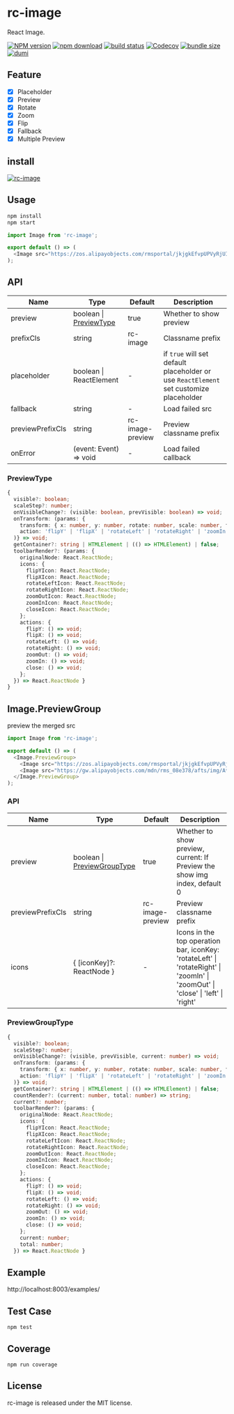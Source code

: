 # rc-image

React Image.

[![NPM version][npm-image]][npm-url]
[![npm download][download-image]][download-url]
[![build status][github-actions-image]][github-actions-url]
[![Codecov][codecov-image]][codecov-url]
[![bundle size][bundlephobia-image]][bundlephobia-url]
[![dumi][dumi-image]][dumi-url]

[npm-image]: http://img.shields.io/npm/v/rc-image.svg?style=flat-square
[npm-url]: http://npmjs.org/package/rc-image
[github-actions-image]: https://github.com/react-component/image/workflows/CI/badge.svg
[github-actions-url]: https://github.com/react-component/image/actions
[travis-image]: https://img.shields.io/travis/react-component/image/master?style=flat-square
[travis-url]: https://travis-ci.org/react-component/image
[circleci-image]: https://img.shields.io/circleci/build/github/react-component/image/master?style=flat-square
[circleci-url]: https://circleci.com/gh/react-component/image
[coveralls-image]: https://img.shields.io/coveralls/react-component/image.svg?style=flat-square
[coveralls-url]: https://coveralls.io/r/react-component/image?branch=master
[codecov-image]: https://img.shields.io/codecov/c/gh/react-component/image?style=flat-square
[codecov-url]: https://codecov.io/gh/react-component/image
[david-url]: https://david-dm.org/react-component/image
[david-image]: https://david-dm.org/react-component/image/status.svg?style=flat-square
[david-dev-url]: https://david-dm.org/react-component/image?type=dev
[david-dev-image]: https://david-dm.org/react-component/image/dev-status.svg?style=flat-square
[download-image]: https://img.shields.io/npm/dm/rc-image.svg?style=flat-square
[download-url]: https://npmjs.org/package/rc-image
[bundlephobia-url]: https://bundlephobia.com/result?p=rc-image
[bundlephobia-image]: https://badgen.net/bundlephobia/minzip/rc-image
[dumi-url]: https://github.com/umijs/dumi
[dumi-image]: https://img.shields.io/badge/docs%20by-dumi-blue?style=flat-square

## Feature

- [x] Placeholder
- [x] Preview
- [x] Rotate
- [x] Zoom
- [x] Flip
- [x] Fallback
- [x] Multiple Preview

## install

[![rc-image](https://nodei.co/npm/rc-image.png)](https://npmjs.org/package/rc-image)

## Usage

```bash
npm install
npm start
```

```js
import Image from 'rc-image';

export default () => (
  <Image src="https://zos.alipayobjects.com/rmsportal/jkjgkEfvpUPVyRjUImniVslZfWPnJuuZ.png" />
);
```

## API

| Name | Type | Default | Description |
| --- | --- | --- | --- |
| preview | boolean \| [PreviewType](#PreviewType) | true | Whether to show preview |
| prefixCls | string | rc-image | Classname prefix |
| placeholder | boolean \| ReactElement | - | if `true` will set default placeholder or use `ReactElement` set customize placeholder |
| fallback | string | - | Load failed src |
| previewPrefixCls | string | rc-image-preview | Preview classname prefix |
| onError | (event: Event) => void | - | Load failed callback |

### PreviewType

```typescript
{
  visible?: boolean;
  scaleStep?: number;
  onVisibleChange?: (visible: boolean, prevVisible: boolean) => void;
  onTransform: (params: {
    transform: { x: number, y: number, rotate: number, scale: number, flipX: boolean, flipY: boolean },
    action: 'flipY' | 'flipX' | 'rotateLeft' | 'rotateRight' | 'zoomIn' | 'zoomOut' | 'close' | 'switch' | 'wheel' | 'doubleClick' | 'move' | 'dragRebound'
  )} => void;
  getContainer?: string | HTMLElement | (() => HTMLElement) | false;
  toolbarRender?: (params: {
    originalNode: React.ReactNode;
    icons: {
      flipYIcon: React.ReactNode;
      flipXIcon: React.ReactNode;
      rotateLeftIcon: React.ReactNode;
      rotateRightIcon: React.ReactNode;
      zoomOutIcon: React.ReactNode;
      zoomInIcon: React.ReactNode;
      closeIcon: React.ReactNode;
    };
    actions: {
      flipY: () => void;
      flipX: () => void;
      rotateLeft: () => void;
      rotateRight: () => void;
      zoomOut: () => void;
      zoomIn: () => void;
      close: () => void;
    };
  }) => React.ReactNode }
}
```

## Image.PreviewGroup

preview the merged src

```js
import Image from 'rc-image';

export default () => (
  <Image.PreviewGroup>
    <Image src="https://zos.alipayobjects.com/rmsportal/jkjgkEfvpUPVyRjUImniVslZfWPnJuuZ.png" />
    <Image src="https://gw.alipayobjects.com/mdn/rms_08e378/afts/img/A*P0S-QIRUbsUAAAAAAAAAAABkARQnAQ" />
  </Image.PreviewGroup>
);
```

### API

| Name | Type | Default | Description |
| --- | --- | --- | --- |
| preview | boolean \| [PreviewGroupType](#PreviewGroupType) | true | Whether to show preview, <br> current: If Preview the show img index, default 0 |
| previewPrefixCls | string | rc-image-preview | Preview classname prefix |
| icons | { [iconKey]?: ReactNode } | - | Icons in the top operation bar, iconKey: 'rotateLeft' \| 'rotateRight' \| 'zoomIn' \| 'zoomOut' \| 'close' \| 'left' \| 'right' |

### PreviewGroupType

```typescript
{
  visible?: boolean;
  scaleStep?: number;
  onVisibleChange?: (visible, prevVisible, current: number) => void;
  onTransform: (params: {
    transform: { x: number, y: number, rotate: number, scale: number, flipX: boolean, flipY: boolean },
    action: 'flipY' | 'flipX' | 'rotateLeft' | 'rotateRight' | 'zoomIn' | 'zoomOut' | 'close' | 'switch' | 'wheel' | 'doubleClick' | 'move' | 'dragRebound'
  )} => void;
  getContainer?: string | HTMLElement | (() => HTMLElement) | false;
  countRender?: (current: number, total: number) => string;
  current?: number;
  toolbarRender?: (params: {
    originalNode: React.ReactNode;
    icons: {
      flipYIcon: React.ReactNode;
      flipXIcon: React.ReactNode;
      rotateLeftIcon: React.ReactNode;
      rotateRightIcon: React.ReactNode;
      zoomOutIcon: React.ReactNode;
      zoomInIcon: React.ReactNode;
      closeIcon: React.ReactNode;
    };
    actions: {
      flipY: () => void;
      flipX: () => void;
      rotateLeft: () => void;
      rotateRight: () => void;
      zoomOut: () => void;
      zoomIn: () => void;
      close: () => void;
    };
    current: number;
    total: number;
  }) => React.ReactNode }
```

## Example

http://localhost:8003/examples/

## Test Case

```
npm test
```

## Coverage

```
npm run coverage
```

## License

rc-image is released under the MIT license.
